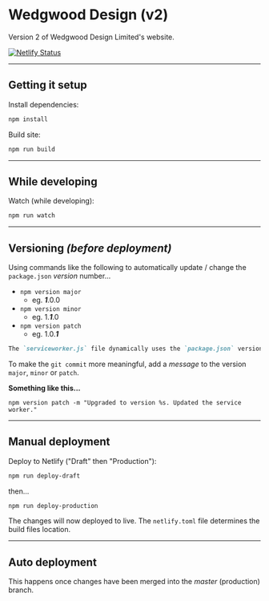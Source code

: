 # Wedgwood Design (v2)

Version 2 of Wedgwood Design Limited's website.

[![Netlify Status](https://api.netlify.com/api/v1/badges/41bb6881-64c8-4083-85dc-d08ab4cd93e7/deploy-status)](https://app.netlify.com/sites/wedgwooddesign/deploys)

---

## Getting it setup

Install dependencies:

```sh
npm install
```

Build site:

```sh
npm run build
```

---

## While developing

Watch (while developing):

```sh
npm run watch
```

---

## Versioning *(before deployment)*

Using commands like the following to automatically update / change the `package.json` *version* number...

* `npm version major`
  * eg. __*1*__.0.0
* `npm version minor`
  * eg. 1.__*1*__.0
* `npm version patch`
  * eg. 1.0.__*1*__

```md
The `serviceworker.js` file dynamically uses the `package.json` version value as it's version. This makes sure a newer version is installed when updated content is deployed.
```

To make the `git commit` more meaningful, add a *message* to the version `major`, `minor` or `patch`.

**Something like this...**

`npm version patch -m "Upgraded to version %s. Updated the service worker."`

---

## Manual deployment

Deploy to Netlify ("Draft" then "Production"):

```sh
npm run deploy-draft
```

then...

```sh
npm run deploy-production
```

The changes will now deployed to live. The `netlify.toml` file determines the build files location.

---

## Auto deployment

This happens once changes have been merged into the *master* (production) branch.
